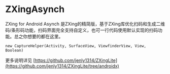 # ZXingAsynch

ZXing for Android Asynch 是ZXing的精简版，基于ZXing库优化扫码和生成二维码/条形码功能，扫码界面完全支持自定义，也可一行代码使用默认实现的扫码功能。总之你想要的都在这里。

```
new CaptureHelper(Activity, SurfaceView, ViewfinderView, View, Boolean)
```

更多说明详见 [https://github.com/jenly1314/ZXingLite](https://github.com/jenly1314/ZXingLite/tree/androidx)

